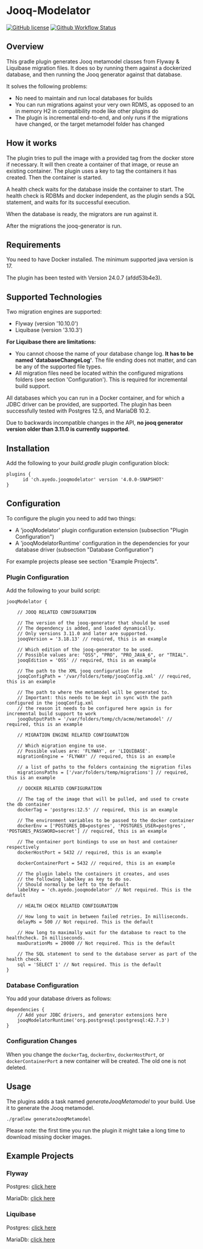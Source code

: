 Jooq-Modelator
==============

[![GitHub license](https://img.shields.io/badge/License-Apache%202.0-blue.svg)](https://raw.githubusercontent.com/ayedo/jooq-modelator/master/LICENSE) [![Github Workflow Status](https://github.com/ayedo/jooq-modelator/workflows/Check/badge.svg)](https://github.com/ayedo/jooq-modelator/actions)

## Overview

This gradle plugin generates Jooq metamodel classes from Flyway & Liquibase migration files. It does so by running them against a dockerized database, and then running the Jooq generator against that database.

It solves the following problems:

- No need to maintain and run local databases for builds
- You can run migrations against your very own RDMS, as opposed to an in memory H2 in compatibility mode like other plugins do
- The plugin is incremental end-to-end, and only runs if the migrations have changed, or the target metamodel folder has changed

## How it works

The plugin tries to pull the image with a provided tag from the docker store if necessary. It will then create a container of that image, or reuse an existing container. The plugin uses a key to tag the containers it has created. Then the container is started. 

A health check waits for the database inside the container to start. The health check is RDBMs and docker independent, as the plugin sends a SQL statement, and waits for its successful execution.

When the database is ready, the migrators are run against it.

After the migrations the jooq-generator is run.

## Requirements

You need to have Docker installed. The minimum supported java version is 17.

The plugin has been tested with Version 24.0.7 (afdd53b4e3).

## Supported Technologies

Two migration engines are supported:

- Flyway (version '10.10.0')
- Liquibase (version '3.10.3')

__For Liquibase there are limitations:__

- You cannot choose the name of your database change log. __It has to be named 'databaseChangeLog'__. The file ending does not matter, and can be any of the supported file types.
- All migration files need be located within the configured migrations folders (see section 'Configuration'). This is required for incremental build support.

All databases which you can run in a Docker container, and for which a JDBC driver can be provided, are supported. The plugin has been successfully tested with Postgres 12.5, and MariaDB 10.2.

Due to backwards incompatible changes in the API, __no jooq generator version older than 3.11.0 is currently supported__.

## Installation

Add the following to your *build.gradle* plugin configuration block:

    plugins {
          id 'ch.ayedo.jooqmodelator' version '4.0.0-SNAPSHOT'
    }

## Configuration

To configure the plugin you need to add two things:

- A 'jooqModelator' plugin configuration extension (subsection "Plugin Configuration")
- A 'jooqModelatorRuntime' configuration in the dependencies for your database driver (subsection "Database Configuration") 

For example projects please see section "Example Projects".

### Plugin Configuration

Add the following to your build script:


    jooqModelator {
    
        // JOOQ RELATED CONFIGURATION
        
        // The version of the jooq-generator that should be used
        // The dependency is added, and loaded dynamically.
        // Only versions 3.11.0 and later are supported.
        jooqVersion = '3.18.13' // required, this is an example
        
        // Which edition of the jooq-generator to be used.
        // Possible values are: "OSS", "PRO", "PRO_JAVA_6", or "TRIAL".
        jooqEdition = 'OSS' // required, this is an example
    
        // The path to the XML jooq configuration file
        jooqConfigPath = '/var/folders/temp/jooqConfig.xml' // required, this is an example
    
        // The path to where the metamodel will be generated to.
        // Important: this needs to be kept in sync with the path configured in the jooqConfig.xml
        // the reason it needs to be configured here again is for incremental build support to work
        jooqOutputPath = '/var/folders/temp/ch/acme/metamodel' // required, this is an example

        // MIGRATION ENGINE RELATED CONFIGURATION
        
        // Which migration engine to use. 
        // Possible values are: 'FLYWAY', or 'LIQUIBASE'.
        migrationEngine = 'FLYWAY' // required, this is an example
            
        // a list of paths to the folders containing the migration files
        migrationsPaths = ['/var/folders/temp/migrations'] // required, this is an example
    
        // DOCKER RELATED CONFIGURATION
        
        // The tag of the image that will be pulled, and used to create the db container
        dockerTag = 'postgres:12.5' // required, this is an example
    
        // The environment variables to be passed to the docker container
        dockerEnv = ['POSTGRES_DB=postgres', 'POSTGRES_USER=postgres', 'POSTGRES_PASSWORD=secret'] // required, this is an example
    
        // The container port bindings to use on host and container respectively
        dockerHostPort = 5432 // required, this is an example
    
        dockerContainerPort = 5432 // required, this is an example
    
        // The plugin labels the containers it creates, and uses
        // the following labelkey as key to do so.
        // Should normally be left to the default
        labelKey = 'ch.ayedo.jooqmodelator' // Not required. This is the default
    
        // HEALTH CHECK RELATED CONFIGURATION
        
        // How long to wait in between failed retries. In milliseconds.
        delayMs = 500 // Not required. This is the default
    
        // How long to maximally wait for the database to react to the healthcheck. In milliseconds.
        maxDurationMs = 20000 // Not required. This is the default
    
        // The SQL statement to send to the database server as part of the health check.
        sql = 'SELECT 1' // Not required. This is the default
    }

### Database Configuration

You add your database drivers as follows:

    dependencies {
        // Add your JDBC drivers, and generator extensions here
        jooqModelatorRuntime('org.postgresql:postgresql:42.7.3')
    }

### Configuration Changes

When you change the `dockerTag`, `dockerEnv`, `dockerHostPort`, or `dockerContainerPort` a new container will be created. The old one is not deleted.

## Usage

The plugins adds a task named *generateJooqMetamodel* to your build.
Use it to generate the Jooq metamodel.

    ./gradlew generateJooqMetamodel

Please note: the first time you run the plugin it might take a long time to download missing docker images.

## Example Projects

### Flyway

Postgres: [click here](https://github.com/ayedo/jooq-modelator-examples/tree/flywayPostgres)

MariaDb: [click here](https://github.com/ayedo/jooq-modelator-examples/tree/flywayMariaDb)

### Liquibase

Postgres: [click here](https://github.com/ayedo/jooq-modelator-examples/tree/liquibasePostgres)

MariaDb: [click here](https://github.com/ayedo/jooq-modelator-examples/tree/liquibaseMariaDb)

